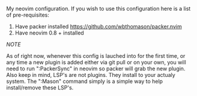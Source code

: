 My neovim configuration. If you wish to use this configuration here is a list of pre-requisites:

1. Have packer installed https://github.com/wbthomason/packer.nvim
2. Have neovim 0.8 + installed


*NOTE*

As of right now, whenever this config is lauched into for the first time, or any time a new plugin is added either via git pull or on your own, you will
need to run ":PackerSync" in neovim so packer will grab the new plugin. Also keep in mind, LSP's are not plugins. They install to your actualy system. The
":Mason" command simply is a simple way to help install/remove these LSP's.
